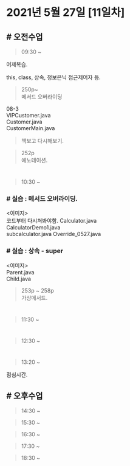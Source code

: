 # 2021년 5월 27일 [11일차]

## # 오전수업

> 09:30 ~

어제복습.  

this, class, 상속, 정보은닉 접근제어자 등.



> 250p~  
> 메서드 오버라이딩  

08-3   
VIPCustomer.java  
Customer.java  
CustomerMain.java  
> 책보고 다시해보기.

> 252p  
> 에노테이션.  




#

> 10:30 ~

### # 실습 : 메서드 오버라이딩.
<이미지>  
코드부터 다시쳐봐야함. 
Calculator.java  
CalculatorDemo1.java  
subcalculator.java
Override_0527.java  



### # 실습 : 상속 - super  
<이미지>  
Parent.java  
Child.java  


> 253p ~ 258p  
> 가상메서드.  






#  
> 11:30 ~



#  
> 12:30 ~




#  
> 13:20 ~

점심시간.

## # 오후수업

> 14:30 ~

> 15:30 ~ 

> 16:30 ~

> 17:30 ~

> 18:30 ~
